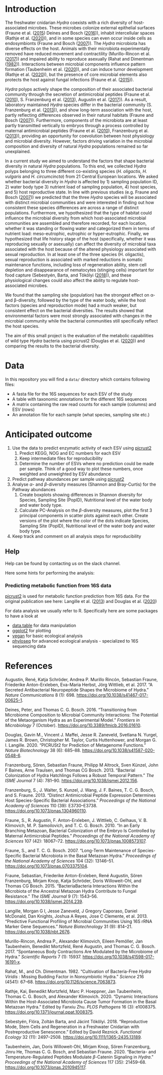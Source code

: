 Introduction
============

The freshwater cnidarian *Hydra* coexists with a rich diversity of
host-associated microbes. These microbes colonize external epithelial
surfaces (Fraune et al.
([2015](#ref-frauneBacteriaBacteriaInteractions2015)) Deines and Bosch
([2016](#ref-deinesTransitioningMicrobiomeComposition2016))), inhabit
intercellular spaces (Rathje et al.
([2020](#ref-rathjeDynamicInteractionsHostassociated2020))), and in some
species can even occur inside cells as endosymbionts (Fraune and Bosch
([2007](#ref-frauneLongtermMaintenanceSpeciesspecific2007))). The
*Hydra* microbiota has diverse effects on the host. Animals with their
microbiota experimentally removed have reduced movement and
contractility (Murillo-Rincon et al.
([2017](#ref-murillo-rinconSpontaneousBodyContractions2017))) and
impaired ability to reproduce asexually (Rahat and Dimentman
([1982](#ref-rahatCultivationBacteriaFreeHydra1982))). Interactions
between microbial components influence pattern formation (Taubenheim et
al. ([2020](#ref-taubenheimBacteriaTemperatureregulatedPeptides2020))),
and can induce tumor development (Rathje et al.
([2020](#ref-rathjeDynamicInteractionsHostassociated2020))), but the
presence of core microbial elements also protects the host against
fungal infections (Fraune et al.
([2015](#ref-frauneBacteriaBacteriaInteractions2015))).

*Hydra* polyps actively shape the composition of their associated
bacterial community through the secretion of antimicrobial peptides
(Fraune et al. ([2010](#ref-frauneEarlyBranchingMetazoan2010)), S.
Franzenburg et al.
([2013](#ref-franzenburgDistinctAntimicrobialPeptide2013)), Augustin et
al. ([2017](#ref-augustinSecretedAntibacterialNeuropeptide2017))). As a
result, laboratory maintained *Hydra* species differ in the bacterial
community (S. Franzenburg et al.
([2013](#ref-franzenburgDistinctAntimicrobialPeptide2013))), and show
long-term association with the host, partly reflecting differences
observed in their natural habitats (Fraune and Bosch
([2007](#ref-frauneLongtermMaintenanceSpeciesspecific2007))).
Furthermore, components of the microbiota are at least partly
transmitted vertically to embryos through a process controlled by
maternal antimicrobial peptides (Fraune et al.
([2010](#ref-frauneEarlyBranchingMetazoan2010)), Franzenburg et al.
([2013](#ref-franzenburgBacterialColonizationHydra2013))), providing an
opportunity for coevolution between host physiology and microbial
diversity. However, factors driving variation in the microbial
composition and diversity of natural *Hydra* populations remained so far
unexplained.

In a current study we aimed to understand the factors that shape
bacterial diversity in natural *Hydra* populations. To this end, we
collected *Hydra* polyps belonging to three different co-existing
species (*H. oligactis*, *H. vulgaris* and *H. circumcincta*) from 21
Central European locations. We asked whether bacterial diversity in
*Hydra* is affected by 1) sampling population ID, 2) water body type 3)
nutrient load of sampling population, 4) host species, and 5) host
reproductive state. In line with previous studies (e.g. Fraune and Bosch
([2007](#ref-frauneLongtermMaintenanceSpeciesspecific2007))) we
predicted that the three *Hydra* species will be associated with
distinct microbial communities and were interested in finding out how
consistent these species differences are across a range of distinct
populations. Furthermore, we hypothesized that the type of habitat could
influence the microbial diversity from which host-associated microbial
communities are assembled and therefore recorded, for each location,
whether it was standing or flowing water and categorized them in terms
of nutrient load: meso-eutrophic, eutrophic or hyper-eutrophic. Finally,
we hypothesized that life history stage of the host (specifically,
whether it was reproducing sexually or asexually) can affect the
diversity of microbial taxa associated with the host because of the
altered physiology associated with sexual reproduction. In at least one
of the three species (H. oligactis), sexual reproduction is associated
with marked reductions in somatic maintenance functions, including loss
of regeneration ability, stem cell depletion and disappearance of
nematocytes (stinging cells) important for food capture (Sebestyén,
Barta, and Tökölyi ([2018](#ref-sebestyenReproductiveModeStem2018))),
and these physiological changes could also affect the ability to
regulate host-associated microbes.

We found that the sampling site (population) has the strongest effect on
α-and β-diversity, followed by the type of the water body, while the
host factors (species and reproduction mode) had a much weaker, but
consistent effect on the bacterial diversities. The results showed that
environmental factors were most strongly associated with changes in the
microbial community while the bacterial communities still specifically
reflect the host species.

The aim of this small project is the evaluation of the metabolic
capabilities of wild type *Hydra* bacteria using picrust2 (Douglas et
al. ([2020](#ref-douglasPICRUSt2PredictionMetagenome2020))) and
comparing the results to the bacterial diversity.

Data
====

In this repository you will find a `data/` directory which contains
following files:

-   A fasta file for the 16S sequences for each ESV of the study
-   A table with taxonomic annotations for the different 16S sequences
-   A matrix containing the raw read counts for each sample (columns)
    and ESV (rows)
-   An annotation file for each sample (what species, sampling site
    etc.)

Anticipated outcome
===================

1.  Use the data to predict enzymatic activity of each ESV using
    [picrust2](https://github.com/picrust/picrust2/wiki/)
    1.  Predict KEGG, NOG and EC numbers for each ESV
    2.  Keep intermediate files for reproducibility
    3.  Determine the number of ESVs where no prediction could be made
        per sample. Think of a good way to plot these numbers, once
        weighted and unweighted by ESV abundance
2.  Predict pathway abundances per sample using
    [picrust2](https://github.com/picrust/picrust2/wiki/)
3.  Analyse *α*- and *β*-diversity measures (Shannon and Bray-Curtis)
    for the Pathway abundances
    1.  Create boxplots showing differences in Shannon diversity for
        Species, Sampling Site (PopID), Nutritional level of the water
        body and water body type.
    2.  Calculate PC-Analysis on the *β*-diversity measures, plot the
        first 3 principal components in scatter plots against each
        other. Create versions of the plot where the color of the dots
        indicate Species, Sampling Site (PopID), Nutritional level of
        the water body and water body type.
4.  Keep track and comment on all analysis steps for reproducibility

Help
----

Help can be found by contacting us on the slack channel.

Here some hints for performing the analysis:

### Predicting metabolic function from 16S data

[picrust2](https://github.com/picrust/picrust2/wiki) is used for
metabolic function prediction from 16S data. For the original
publication see here: Langille et al.
([2013](#ref-langillePredictiveFunctionalProfiling2013)) and Douglas et
al. ([2020](#ref-douglasPICRUSt2PredictionMetagenome2020))

For data analysis we usually refer to R. Specifically here are some
packages to have a look at

-   [data.table](https://github.com/cran/data.table) for data
    manipulation
-   [ggplot2](https://ggplot2.tidyverse.org/) for plotting
-   [vegan](https://peat-clark.github.io/BIO381/veganTutorial.html) for
    basic ecological analysis
-   [phyloseq](https://joey711.github.io/phyloseq/) for advanced
    ecological analysis - specialized to 16S sequencing data

References
==========

Augustin, René, Katja Schröder, Andrea P. Murillo Rincón, Sebastian
Fraune, Friederike Anton-Erxleben, Eva-Maria Herbst, Jörg Wittlieb, et
al. 2017. “A Secreted Antibacterial Neuropeptide Shapes the Microbiome
of Hydra.” *Nature Communications* 8 (1): 698.
<https://doi.org/10.1038/s41467-017-00625-1>.

Deines, Peter, and Thomas C. G. Bosch. 2016. “Transitioning from
Microbiome Composition to Microbial Community Interactions: The
Potential of the Metaorganism Hydra as an Experimental Model.”
*Frontiers in Microbiology* 7 (October).
<https://doi.org/10.3389/fmicb.2016.01610>.

Douglas, Gavin M., Vincent J. Maffei, Jesse R. Zaneveld, Svetlana N.
Yurgel, James R. Brown, Christopher M. Taylor, Curtis Huttenhower, and
Morgan G. I. Langille. 2020. “PICRUSt2 for Prediction of Metagenome
Functions.” *Nature Biotechnology* 38 (6): 685–88.
<https://doi.org/10.1038/s41587-020-0548-6>.

Franzenburg, Sören, Sebastian Fraune, Philipp M Altrock, Sven Künzel,
John F Baines, Arne Traulsen, and Thomas CG Bosch. 2013. “Bacterial
Colonization of Hydra Hatchlings Follows a Robust Temporal Pattern.”
*The ISME Journal* 7 (4): 781–90.
<https://doi.org/10.1038/ismej.2012.156>.

Franzenburg, S., J. Walter, S. Kunzel, J. Wang, J. F. Baines, T. C. G.
Bosch, and S. Fraune. 2013. “Distinct Antimicrobial Peptide Expression
Determines Host Species-Specific Bacterial Associations.” *Proceedings
of the National Academy of Sciences* 110 (39): E3730–E3738.
<https://doi.org/10.1073/pnas.1304960110>.

Fraune, S., R. Augustin, F. Anton-Erxleben, J. Wittlieb, C. Gelhaus, V.
B. Klimovich, M. P. Samoilovich, and T. C. G. Bosch. 2010. “In an Early
Branching Metazoan, Bacterial Colonization of the Embryo Is Controlled
by Maternal Antimicrobial Peptides.” *Proceedings of the National
Academy of Sciences* 107 (42): 18067–72.
<https://doi.org/10.1073/pnas.1008573107>.

Fraune, S., and T. C. G. Bosch. 2007. “Long-Term Maintenance of
Species-Specific Bacterial Microbiota in the Basal Metazoan Hydra.”
*Proceedings of the National Academy of Sciences* 104 (32): 13146–51.
<https://doi.org/10.1073/pnas.0703375104>.

Fraune, Sebastian, Friederike Anton-Erxleben, René Augustin, Sören
Franzenburg, Mirjam Knop, Katja Schröder, Doris Willoweit-Ohl, and
Thomas CG Bosch. 2015. “BacteriaBacteria Interactions Within the
Microbiota of the Ancestral Metazoan Hydra Contribute to Fungal
Resistance.” *The ISME Journal* 9 (7): 1543–56.
<https://doi.org/10.1038/ismej.2014.239>.

Langille, Morgan G I, Jesse Zaneveld, J Gregory Caporaso, Daniel
McDonald, Dan Knights, Joshua A Reyes, Jose C Clemente, et al. 2013.
“Predictive Functional Profiling of Microbial Communities Using 16S rRNA
Marker Gene Sequences.” *Nature Biotechnology* 31 (9): 814–21.
<https://doi.org/10.1038/nbt.2676>.

Murillo-Rincon, Andrea P., Alexander Klimovich, Eileen Pemöller, Jan
Taubenheim, Benedikt Mortzfeld, René Augustin, and Thomas C. G. Bosch.
2017. “Spontaneous Body Contractions Are Modulated by the Microbiome of
Hydra.” *Scientific Reports* 7 (1): 15937.
<https://doi.org/10.1038/s41598-017-16191-x>.

Rahat, M., and Ch. Dimentman. 1982. “Cultivation of Bacteria-Free
*Hydra* *Viridis* : Missing Budding Factor in Nonsymbiotic Hydra.”
*Science* 216 (4541): 67–68. <https://doi.org/10.1126/science.7063873>.

Rathje, Kai, Benedikt Mortzfeld, Marc P. Hoeppner, Jan Taubenheim,
Thomas C. G. Bosch, and Alexander Klimovich. 2020. “Dynamic Interactions
Within the Host-Associated Microbiota Cause Tumor Formation in the Basal
Metazoan Hydra.” Edited by Fanxiu Zhu. *PLOS Pathogens* 16 (3):
e1008375. <https://doi.org/10.1371/journal.ppat.1008375>.

Sebestyén, Flóra, Zoltán Barta, and Jácint Tökölyi. 2018. “Reproductive
Mode, Stem Cells and Regeneration in a Freshwater Cnidarian with
Postreproductive Senescence.” Edited by David Reznick. *Functional
Ecology* 32 (11): 2497–2508. <https://doi.org/10.1111/1365-2435.13189>.

Taubenheim, Jan, Doris Willoweit-Ohl, Mirjam Knop, Sören Franzenburg,
Jinru He, Thomas C. G. Bosch, and Sebastian Fraune. 2020. “Bacteria- and
Temperature-Regulated Peptides Modulate *β*-Catenin Signaling in
*Hydra*.” *Proceedings of the National Academy of Sciences* 117 (35):
21459–68. <https://doi.org/10.1073/pnas.2010945117>.
